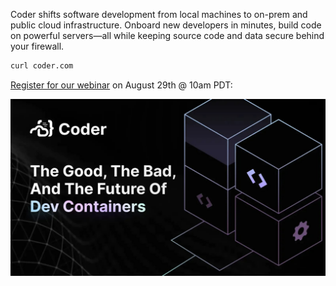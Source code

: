 Coder shifts software development from local machines to on-prem and public cloud infrastructure. Onboard new developers in minutes, build code on powerful servers—all while keeping source code and data secure behind your firewall.

```bash
curl coder.com
```

<!-- Uncomment once the webinar is complete! -->
<!-- ![Develop environments on your infrastructure](https://github.com/coder/.github/blob/main/hero.jpeg?raw=true) -->

[Register for our webinar](http://cdr.co/zMzI2MA) on August 29th @ 10am PDT:

[![Register for our webinar](https://github.com/coder/.github/blob/main/webinar.jpg?raw=true)](http://cdr.co/zMzI2MA)
